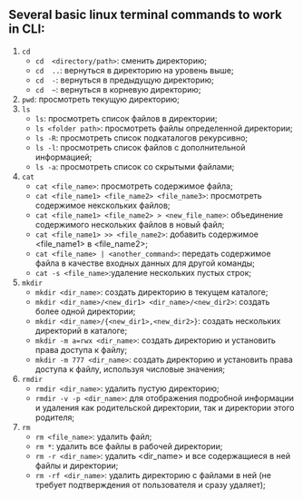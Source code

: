 ## Several basic linux terminal commands to work in CLI:
1. `cd`
    * `cd  <directory/path>`: сменить директорию;
    * `cd  ..`: вернуться в директорию на уровень выше;
    * `cd  -`: вернуться в предыдущую директорию;
    * `cd  ~`: вернуться в корневую директорию;
2. `pwd`: просмотреть текущую директорию;
3. `ls`
    * `ls`: просмотреть список файлов в директории;
    * `ls <folder path>`: просмотреть файлы определенной директории;
    * `ls -R`: просмотреть список подкаталогов рекурсивно;
    * `ls -l`: просмотреть список файлов с дополнительной информацией;
    * `ls -a`: просмотреть список со скрытыми файлами;
4. `cat`
    * `cat <file_name>`: просмотреть содержимое файла;
    * `cat <file_name1> <file_name2> <file_name3>`: просмотреть содержимое некскольких файлов;
    * `cat <file_name1> <file_name2> > <new_file_name>`: объединение содержимого нескольких файлов в новый файл;
    * `cat <file_name1> >> <file_name2>`: добавить содержимое <file_name1> в <file_name2>;
    * `cat <file_name> | <another_command>`: передать содержимое файла в качестве входных данных для другой команды;
    * `cat -s <file_name>`:удаление нескольких пустых строк;
5. `mkdir`
    * `mkdir <dir_name>`: создать директорию в текущем каталоге;
    * `mkdir <dir_name>/<new_dir1> <dir_name>/<new_dir2>`: создать более одной директории;
    * `mkdir <dir_name>/{<new_dir1>,<new_dir2>}`: создать нескольких директорий в каталоге;
    * `mkdir -m a=rwx <dir_name>`: cоздать директорию и установить права доступа к файлу;
    * `mkdir -m 777 <dir_name>`: cоздать директорию и установить права доступа к файлу, используя числовые значения;
6. `rmdir`
    * `rmdir <dir_name>`: удалить пустую директорию;
    * `rmdir -v -p <dir_name>`: для отображения подробной информации и удаления как родительской директории, так и директории этого родителя;
7. `rm`
    * `rm <file_name>`: удалить файл;
    * `rm *`: удалить все файлы в рабочей директории;
    * `rm -r <dir_name>`: удалить <dir_name> и все содержащиеся в ней файлы и директории;
    * `rm -rf <dir_name>`: удалить директорию с файлами в ней (не требует подтверждения от пользователя и сразу удаляет);